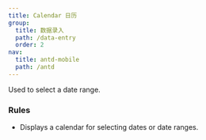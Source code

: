 ```yaml
---
title: Calendar 日历
group:
  title: 数据录入
  path: /data-entry
  order: 2
nav:
  title: antd-mobile
  path: /antd
---
```


Used to select a date range.

### Rules
- Displays a calendar for selecting dates or date ranges.

<code src="./demos/basic.tsx" />

<API/>